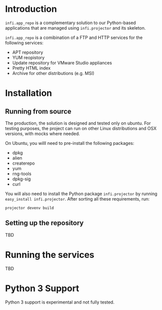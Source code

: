 Introduction
===========

`infi.app_repo` is a complementary solution to our Python-based applications that are managed using `infi.projector` and its skeleton.

`infi.app_repo` is a comibination of a FTP and HTTP services for the following services:
* APT repository
* YUM reopistory
* Update repository for VMware Studio appliances
* Pretty HTML index
* Archive for other distributions (e.g. MSI)

Installation
============

Running from source
-------------------

The production, the solution is designed and tested only on ubuntu.
For testing purposes, the project can run on other Linux distributions and OSX versions, with mocks where needed.

On Ubuntu, you willl need to pre-install the following packages:

* dpkg
* alien
* createrepo
* yum
* rng-tools
* dpkg-sig
* curl

You will also need to install the Python package `infi.projector` by running `easy_install infi.projector`.
After sorting all these requirements, run:

    projector devenv build

Setting up the repository
-------------------------

TBD

Running the services
====================

TBD

Python 3 Support
================
Python 3 support is experimental and not fully tested.
